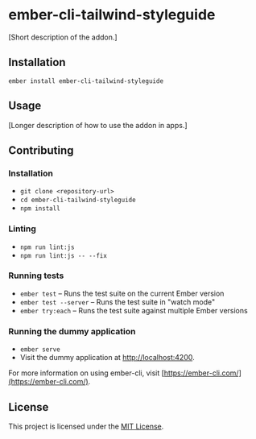 ember-cli-tailwind-styleguide
==============================================================================

[Short description of the addon.]

Installation
------------------------------------------------------------------------------

```
ember install ember-cli-tailwind-styleguide
```


Usage
------------------------------------------------------------------------------

[Longer description of how to use the addon in apps.]


Contributing
------------------------------------------------------------------------------

### Installation

* `git clone <repository-url>`
* `cd ember-cli-tailwind-styleguide`
* `npm install`

### Linting

* `npm run lint:js`
* `npm run lint:js -- --fix`

### Running tests

* `ember test` – Runs the test suite on the current Ember version
* `ember test --server` – Runs the test suite in "watch mode"
* `ember try:each` – Runs the test suite against multiple Ember versions

### Running the dummy application

* `ember serve`
* Visit the dummy application at [http://localhost:4200](http://localhost:4200).

For more information on using ember-cli, visit [https://ember-cli.com/](https://ember-cli.com/).

License
------------------------------------------------------------------------------

This project is licensed under the [MIT License](LICENSE.md).
